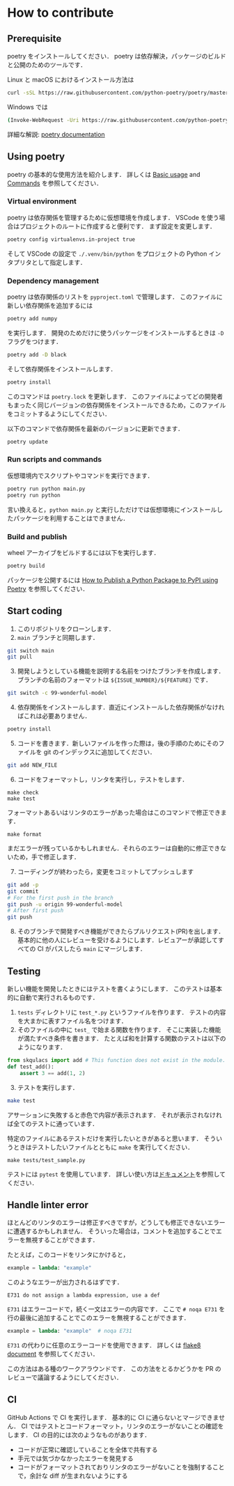 # How to contribute
## Prerequisite
poetry をインストールしてください．
poetry は依存解決，パッケージのビルドと公開のためのツールです．

Linux と macOS におけるインストール方法は
```bash
curl -sSL https://raw.githubusercontent.com/python-poetry/poetry/master/install-poetry.py | python -
```

Windows では
```bash
(Invoke-WebRequest -Uri https://raw.githubusercontent.com/python-poetry/poetry/master/get-poetry.py -UseBasicParsing).Content | python -
```

詳細な解説: [poetry documentation](https://python-poetry.org/docs/#installation)

## Using poetry
poetry の基本的な使用方法を紹介します．
詳しくは [Basic usage](https://python-poetry.org/docs/basic-usage) and [Commands](https://python-poetry.org/docs/cli/) を参照してください．

### Virtual environment
poetry は依存関係を管理するために仮想環境を作成します．
VSCode を使う場合はプロジェクトのルートに作成すると便利です．
まず設定を変更します．
```bash
poetry config virtualenvs.in-project true
```
そして VSCode の設定で `./.venv/bin/python` をプロジェクトの Python インタプリタとして指定します．

### Dependency management
poetry は依存関係のリストを `pyproject.toml` で管理します．
このファイルに新しい依存関係を追加するには
```bash
poetry add numpy
```
を実行します．
開発のためだけに使うパッケージをインストールするときは `-D` フラグをつけます．
```bash
poetry add -D black
```

そして依存関係をインストールします．
```bash
poetry install
```
このコマンドは `poetry.lock` を更新します．
このファイルによってどの開発者もまったく同じバージョンの依存関係をインストールできるため，このファイルをコミットするようにしてください．

以下のコマンドで依存関係を最新のバージョンに更新できます．
```bash
poetry update
```

### Run scripts and commands
仮想環境内でスクリプトやコマンドを実行できます．
```bash
poetry run python main.py
poetry run python
```

言い換えると，`python main.py` と実行しただけでは仮想環境にインストールしたパッケージを利用することはできません．

### Build and publish
wheel アーカイブをビルドするには以下を実行します．
```bash
poetry build
```

パッケージを公開するには [How to Publish a Python Package to PyPI using Poetry](https://towardsdatascience.com/how-to-publish-a-python-package-to-pypi-using-poetry-aa804533fc6f) を参照してください．

## Start coding
1. このリポジトリをクローンします．
2. `main` ブランチと同期します．
```bash
git switch main
git pull
```

3. 開発しようとしている機能を説明する名前をつけたブランチを作成します．ブランチの名前のフォーマットは `${ISSUE_NUMBER}/${FEATURE}` です．
```bash
git switch -c 99-wonderful-model
```

4. 依存関係をインストールします．直近にインストールした依存関係がなければこれは必要ありません．
```bash
poetry install
```

5. コードを書きます．新しいファイルを作った際は，後の手順のためにそのファイルを git のインデックスに追加してください．
```bash
git add NEW_FILE
```

6. コードをフォーマットし，リンタを実行し，テストをします．
```
make check
make test
```

フォーマットあるいはリンタのエラーがあった場合はこのコマンドで修正できます．
```
make format
```

まだエラーが残っているかもしれません．それらのエラーは自動的に修正できないため，手で修正します．

7. コーディングが終わったら，変更をコミットしてプッシュします
```bash
git add -p
git commit
# For the first push in the branch
git push -u origin 99-wonderful-model
# After first push
git push
```

8. そのブランチで開発すべき機能ができたらプルリクエスト(PR)を出します． 基本的に他の人にレビューを受けるようにします．レビュアーが承認してすべての CI がパスしたら `main` にマージします．

## Testing
新しい機能を開発したときにはテストを書くようにします． このテストは基本的に自動で実行されるものです．

1. `tests` ディレクトリに `test_*.py` というファイルを作ります． テストの内容を大まかに表すファイル名をつけます．
2. そのファイルの中に `test_` で始まる関数を作ります． そこに実装した機能が満たすべき条件を書きます． たとえば和を計算する関数のテストは以下のようになります．
```python
from skqulacs import add # This function does not exist in the module.
def test_add():
    assert 3 == add(1, 2)
```

3. テストを実行します．
```bash
make test
```
アサーションに失敗すると赤色で内容が表示されます． それが表示されなければ全てのテストに通っています．

特定のファイルにあるテストだけを実行したいときがあると思います．
そういうときはテストしたいファイルとともに `make` を実行してください．
```
make tests/test_sample.py
```

テストには `pytest` を使用しています． 詳しい使い方は[ドキュメント](https://docs.pytest.org/en/6.2.x/)を参照してください．

## Handle linter error
ほとんどのリンタのエラーは修正すべきですが，どうしても修正できないエラーに遭遇するかもしれません．
そういった場合は，コメントを追加することでエラーを無視することができます．

たとえば，このコードをリンタにかけると，
```python
example = lambda: "example"
```

このようなエラーが出力されるはずです．
```
E731 do not assign a lambda expression, use a def
```

`E731` はエラーコードで，続く一文はエラーの内容です．
ここで `# noqa E731` を行の最後に追加することでこのエラーを無視することができます．
```python
example = lambda: "example"  # noqa E731
```

`E731` の代わりに任意のエラーコードを使用できます．
詳しくは [flake8 document](https://flake8.pycqa.org/en/3.1.1/user/ignoring-errors.html#in-line-ignoring-errors) を参照してください．

この方法はある種のワークアラウンドです．
この方法をとるかどうかを PR のレビューで議論するようにしてください．

## CI
GitHub Actions で CI を実行します． 基本的に CI に通らないとマージできません．
CI ではテストとコードフォーマット，リンタのエラーがないことの確認をします．
CI の目的には次のようなものがあります．
* コードが正常に確認していることを全体で共有する
* 手元では気づかなかったエラーを発見する
* コードがフォーマットされておりリンタのエラーがないことを強制することで，余計な diff が生まれないようにする